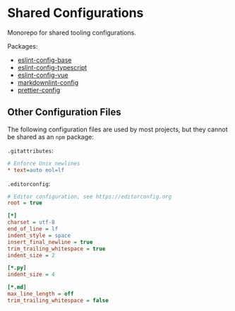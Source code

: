 # Shared Configurations

Monorepo for shared tooling configurations.

Packages:

- [eslint-config-base](packages/eslint-config-base)
- [eslint-config-typescript](packages/eslint-config-typescript)
- [eslint-config-vue](packages/eslint-config-vue)
- [markdownlint-config](packages/markdownlint-config)
- [prettier-config](packages/prettier-config)

## Other Configuration Files

The following configuration files are used by most projects, but they cannot be shared as an `npm` package:

`.gitattributes`:

```ini
# Enforce Unix newlines
* text=auto eol=lf
```

`.editorconfig`:

```ini
# Editor configuration, see https://editorconfig.org
root = true

[*]
charset = utf-8
end_of_line = lf
indent_style = space
insert_final_newline = true
trim_trailing_whitespace = true
indent_size = 2

[*.py]
indent_size = 4

[*.md]
max_line_length = off
trim_trailing_whitespace = false
```
